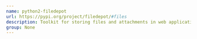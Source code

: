 ```yaml
---
name: python2-filedepot
url: https://pypi.org/project/filedepot/#files
description: Toolkit for storing files and attachments in web applications.
group: None
---
```

